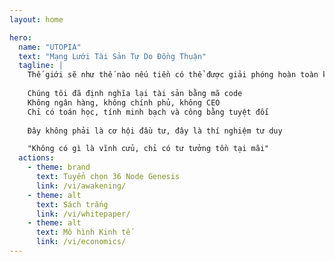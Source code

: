 ```yaml
---
layout: home

hero:
  name: "UTOPIA"
  text: "Mạng Lưới Tài Sản Tự Do Đồng Thuận"
  tagline: |
    Thế giới sẽ như thế nào nếu tiền có thể được giải phóng hoàn toàn khỏi sự kiểm soát của con người?
    
    Chúng tôi đã định nghĩa lại tài sản bằng mã code
    Không ngân hàng, không chính phủ, không CEO
    Chỉ có toán học, tính minh bạch và công bằng tuyệt đối
    
    Đây không phải là cơ hội đầu tư, đây là thí nghiệm tư duy

    "Không có gì là vĩnh cửu, chỉ có tư tưởng tồn tại mãi"
  actions:
    - theme: brand
      text: Tuyển chọn 36 Node Genesis
      link: /vi/awakening/
    - theme: alt
      text: Sách trắng
      link: /vi/whitepaper/
    - theme: alt
      text: Mô hình Kinh tế
      link: /vi/economics/
---
```


<ParticlesBackground />